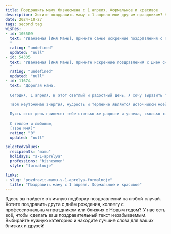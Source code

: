 ```yaml
---
title: Поздравить маму бизнесмена с 1 апреля. Формальное и красивое
description: Хотите поздравить маму с 1 апреля или другим праздником? Наш ИИ создаст незабываемое поздравление, а вы обязательно выделитесь среди других.  
date: 2024-10-27
tags: second tag
wishes:
- id: 105509
  text: "Уважаемая [Имя Мамы], примите самые искренние поздравления с Первым апреля! Желаю Вам в этот день, и во все дни года,  здоровья, благополучия, успехов в Вашей деловой деятельности и  радости от достигнутых результатов. Пусть все Ваши начинания будут успешными, а  жизненный путь  — счастливым и  процветающим.  С праздником!
  "
  rating: "undefined"
  updated: "null"
- id: 54335
  text: "Уважаемая [Имя Мамы], примите искренние поздравления с Днём смеха! Желаю Вам лёгкости, оптимизма и ярких эмоций, чтобы каждый день был наполнен радостными событиями и приятными моментами. Пусть в Вашей жизни всегда будет место для юмора и позитива!
  "
  rating: "undefined"
  updated: "null"
- id: 11674
  text: "Дорогая мама,
  
  Сегодня, 1 апреля, в этот светлый и радостный день, я хочу выразить тебе свою искреннюю благодарность и глубочайшее уважение. Ты не только мама, но и пример для подражания, бизнесвумен, которая всегда добивается поставленных целей и вдохновляет окружающих.
  
  Твоя неутомимая энергия, мудрость и терпение являются источником моей силы и вдохновения. Ты научила меня ценить труд, стремиться к совершенству и быть верным своим принципам.
  
  Пусть этот день принесет тебе столько же радости и успеха, сколько ты дарила другим. Желаю тебе здоровья, благополучия и новых достижений в твоем увлекательном деловом пути.
  
  С теплом и любовью,
  [Твое Имя]"
  rating: "0"
  updated: "null"

selectedValues:
  recipients: "mamu"
  holidays: "s-1-aprelya"
  professions: "biznesmen"
  style: "formalnoje"

links:
- slug: "pozdravit-mamu-s-1-aprelya-formalnoje"
  title: "Поздравить маму с 1 апреля. Формальное и красивое"
---
```


Здесь вы найдете отличную подборку поздравлений на любой случай. 
Хотите поздравить друга с днём рождения, коллегу с профессиональным праздником или близких с Новым годом? У нас есть всё, чтобы сделать ваш поздравительный текст незабываемым. Выбирайте нужную категорию и находите лучшие слова для ваших близких и друзей!
